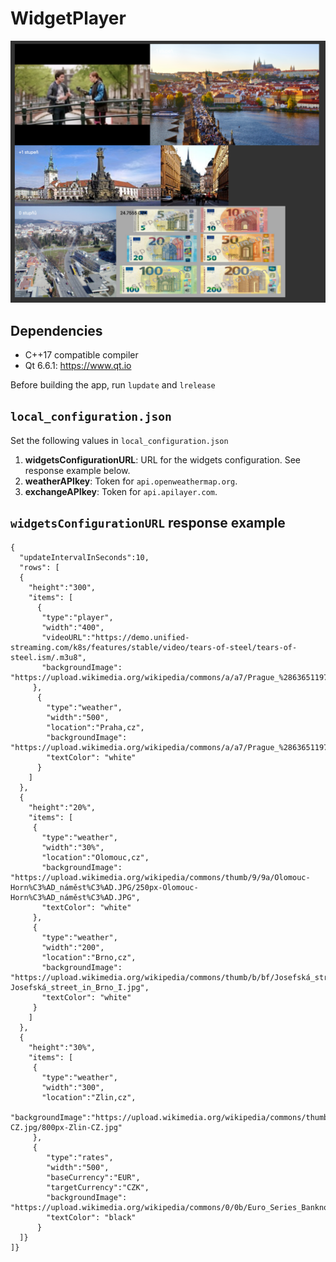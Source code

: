 # WidgetPlayer

![WidgetPlayer running](https://github.com/RomanPodymov/WidgetPlayer/blob/main/Screenshot/running.png "WidgetPlayer running")
 
## Dependencies

* C++17 compatible compiler
* Qt 6.6.1: https://www.qt.io

Before building the app, run `lupdate` and `lrelease`

## ```local_configuration.json```

Set the following values in ```local_configuration.json```
1) **widgetsConfigurationURL**: URL for the widgets configuration. See response example below.
2) **weatherAPIkey**: Token for ```api.openweathermap.org```.
3) **exchangeAPIkey**: Token for ```api.apilayer.com```.


## ```widgetsConfigurationURL``` response example

```
{
  "updateIntervalInSeconds":10,
  "rows": [
  {
    "height":"300", 
    "items": [
      {
       "type":"player", 
       "width":"400", 
       "videoURL":"https://demo.unified-streaming.com/k8s/features/stable/video/tears-of-steel/tears-of-steel.ism/.m3u8",
       "backgroundImage": "https://upload.wikimedia.org/wikipedia/commons/a/a7/Prague_%286365119737%29.jpg",
     },
      {
        "type":"weather", 
        "width":"500", 
        "location":"Praha,cz",
        "backgroundImage": "https://upload.wikimedia.org/wikipedia/commons/a/a7/Prague_%286365119737%29.jpg",
        "textColor": "white"
      }
    ]
  }, 
  {
    "height":"20%", 
    "items": [
     {
       "type":"weather", 
       "width":"30%", 
       "location":"Olomouc,cz",
       "backgroundImage": "https://upload.wikimedia.org/wikipedia/commons/thumb/9/9a/Olomouc-Horn%C3%AD_náměst%C3%AD.JPG/250px-Olomouc-Horn%C3%AD_náměst%C3%AD.JPG",
       "textColor": "white"
     },
     {
       "type":"weather", 
       "width":"200", 
       "location":"Brno,cz",
       "backgroundImage": "https://upload.wikimedia.org/wikipedia/commons/thumb/b/bf/Josefská_street_in_Brno_I.jpg/170px-Josefská_street_in_Brno_I.jpg",
       "textColor": "white"
     }
    ]
  }, 
  {
    "height":"30%", 
    "items": [
     {
       "type":"weather", 
       "width":"300", 
       "location":"Zlin,cz",
       "backgroundImage":"https://upload.wikimedia.org/wikipedia/commons/thumb/9/98/Zlin-CZ.jpg/800px-Zlin-CZ.jpg"
     },
     {
        "type":"rates", 
        "width":"500", 
        "baseCurrency":"EUR",
        "targetCurrency":"CZK",
        "backgroundImage": "https://upload.wikimedia.org/wikipedia/commons/0/0b/Euro_Series_Banknotes_%282019%29.jpg",
        "textColor": "black"
      }
  ]}
]}
```
